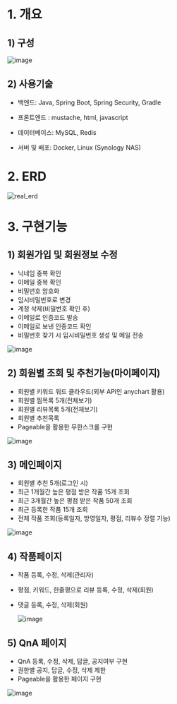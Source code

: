 # 1. 개요
## 1) 구성
![image](https://github.com/user-attachments/assets/72de97d0-cf70-4194-af06-aa8e9cd26415)

## 2) 사용기술

+ 백엔드: Java, Spring Boot, Spring Security, Gradle

+ 프론트엔드 : mustache, html, javascript

+ 데이터베이스: MySQL, Redis

+ 서버 및 배포: Docker, Linux (Synology NAS)

# 2. ERD
![real_erd](https://github.com/user-attachments/assets/028fbf25-ff2e-44e9-9ecf-c69ed7761e86)

# 3. 구현기능
## 1) 회원가입 및 회원정보 수정
- 닉네임 중복 확인
- 이메일 중복 확인
- 비밀번호 암호화
- 임시비밀번호로 변경
- 계정 삭제(비밀번호 확인 후)
- 이메일로 인증코드 발송
- 이메일로 보낸 인증코드 확인
- 비밀번호 찾기 시 임시비밀번호 생성 및 메일 전송

![image](https://github.com/user-attachments/assets/a540f3ed-21d3-4486-b1ce-73c02f70fded)


## 2) 회원별 조회 및 추천기능(마이페이지)
- 회원별 키워드 워드 클라우드(외부 API인 anychart 활용)
- 회원별 찜목록 5개(전체보기)
- 회원별 리뷰목록 5개(전체보기)
- 회원별 추천목록
- Pageable을 활용한 무한스크롤 구현

![image](https://github.com/user-attachments/assets/5699e80c-f0f4-464d-9b40-d5f11f9fe4b7)


## 3) 메인페이지
- 회원별 추천 5개(로그인 시)
- 최근 1개월간 높은 평점 받은 작품 15개 조회
- 최근 3개월간 높은 평점 받은 작품 50개 조회
- 최근 등록한 작품 15개 조회
- 전체 작품 조회(등록일자, 방영일자, 평점, 리뷰수 정렬 기능)

![image](https://github.com/user-attachments/assets/94c9ba9f-ddcb-466d-bb10-e9458375e5de)

## 4) 작품페이지
- 작품 등록, 수정, 삭제(관리자)
- 평점, 키워드, 한줄평으로 리뷰 등록, 수정, 삭제(회원)
- 댓글 등록, 수정, 삭제(회원)

  ![image](https://github.com/user-attachments/assets/583d743c-36d0-42f5-8d47-99fd5d79c65b)

## 5) QnA 페이지
- QnA 등록, 수정, 삭제, 답글, 공지여부 구현
- 권한별 공지, 답글, 수정, 삭제 제한
- Pageable을 활용한 페이지 구현

![image](https://github.com/user-attachments/assets/015b491e-65be-4349-902c-1d20b3fb7080)

